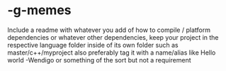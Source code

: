 # -g-memes
Include a readme with whatever you add of how to compile / platform dependencies or whatever other dependencies,
keep your project in the respective language folder inside of its own folder such as master/c++/myproject
also preferably tag it with a name/alias like Hello world -Wendigo or something of the sort but not a requirement
